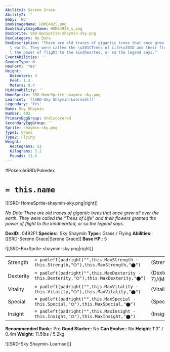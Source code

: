```yaml
---
Ability1: Serene Grace
Ability2: ''
Baby: 'No'
BookImageName: HOME492S.png
BookShinyImageName: HOME492S_s.png
BoxSprite: SRD-BoxSprite-shaymin-sky.png
DexCategory: No Data
DexDescription: "There are old traces of gigantic trees that once grew all over the\
  \ earth. They were called the \u201CTrees of Life\u201D and their flowers granted\
  \ the power of flight to the kindhearted, or so the legend says."
EventAbilities: ''
GenderType: N
HasForm: 'Yes'
Height:
  Deimeters: 4
  Feet: 1.3
  Meters: 0.4
HiddenAbility: ''
HomeSprite: SRD-HomeSprite-shaymin-sky.png
Learnset: '[[SRD-Sky Shaymin-Learnset]]'
Legendary: 'Yes'
Name: Sky Shaymin
Number: 492
PrimaryEggGroup: Undiscovered
SecondaryEggGroup: ''
Sprite: shaymin-sky.png
Type1: Grass
Type2: Flying
Weight:
  Hectograms: 52
  Kilograms: 5.2
  Pounds: 11.5
---
```


#PokeroleSRD/Pokedex

# `= this.name`

![[SRD-HomeSprite-shaymin-sky.png|right]]

*No Data*
*There are old traces of gigantic trees that once grew all over the earth. They were called the “Trees of Life” and their flowers granted the power of flight to the kindhearted, or so the legend says.*

**DexID**:: 0492F1
**Species**:: Sky Shaymin
**Type**:: Grass / Flying
**Abilities**:: [[SRD-Serene Grace|Serene Grace]]
**Base HP**:: 5

![[SRD-BoxSprite-shaymin-sky.png|right]]

|           |                                                                                        |                                          |
| --------- | -------------------------------------------------------------------------------------- | ---------------------------------------- |
| Strength  | `= padleft(padright("",this.MaxStrength - this.Strength,"⭘"),this.MaxStrength,"⬤")`    | (Strength::6)/(MaxStrength::6)   |
| Dexterity | `= padleft(padright("",this.MaxDexterity - this.Dexterity,"⭘"),this.MaxDexterity,"⬤")` | (Dexterity:: 7)/(MaxDexterity::7) |
| Vitality  | `= padleft(padright("",this.MaxVitality - this.Vitality,"⭘"),this.MaxVitality,"⬤")`    | (Vitality::5)/(MaxVitality::5)   |
| Special   | `= padleft(padright("",this.MaxSpecial - this.Special,"⭘"),this.MaxSpecial,"⬤")`       | (Special::7)/(MaxSpecial::7)     |
| Insight   | `= padleft(padright("",this.MaxInsight - this.Insight,"⭘"),this.MaxInsight,"⬤")`       | (Insight::5)/(MaxInsight::5)     |

**Recommended Rank**:: Pro
**Good Starter**:: No
**Can Evolve**:: No
**Height**: 1'3" / 0.4m
**Weight**: 11.5lbs / 5.2kg

![[SRD-Sky Shaymin-Learnset]]